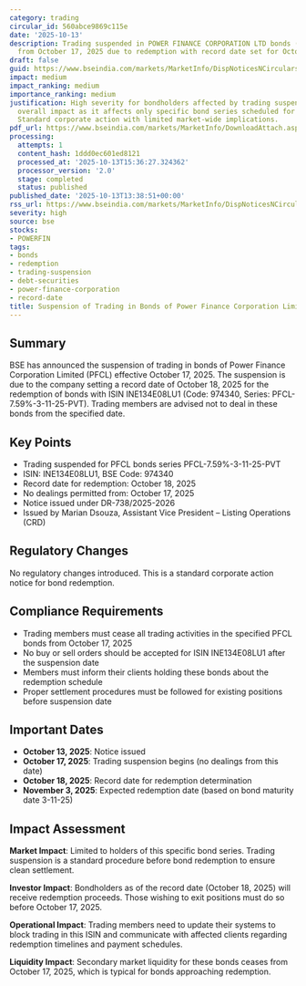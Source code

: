 ```yaml
---
category: trading
circular_id: 560abce9869c115e
date: '2025-10-13'
description: Trading suspended in POWER FINANCE CORPORATION LTD bonds (PFCL-7.59%-3-11-25-PVT)
  from October 17, 2025 due to redemption with record date set for October 18, 2025.
draft: false
guid: https://www.bseindia.com/markets/MarketInfo/DispNoticesNCirculars.aspx?Noticeid={335BF04D-A795-42B0-B878-3FB6D0864142}&noticeno=20251013-43&dt=10/13/2025&icount=43&totcount=62&flag=0
impact: medium
impact_ranking: medium
importance_ranking: medium
justification: High severity for bondholders affected by trading suspension, but medium
  overall impact as it affects only specific bond series scheduled for redemption.
  Standard corporate action with limited market-wide implications.
pdf_url: https://www.bseindia.com/markets/MarketInfo/DownloadAttach.aspx?id=20251013-43&attachedId=
processing:
  attempts: 1
  content_hash: 1ddd0ec601ed8121
  processed_at: '2025-10-13T15:36:27.324362'
  processor_version: '2.0'
  stage: completed
  status: published
published_date: '2025-10-13T13:38:51+00:00'
rss_url: https://www.bseindia.com/markets/MarketInfo/DispNoticesNCirculars.aspx?Noticeid={335BF04D-A795-42B0-B878-3FB6D0864142}&noticeno=20251013-43&dt=10/13/2025&icount=43&totcount=62&flag=0
severity: high
source: bse
stocks:
- POWERFIN
tags:
- bonds
- redemption
- trading-suspension
- debt-securities
- power-finance-corporation
- record-date
title: Suspension of Trading in Bonds of Power Finance Corporation Limited
---
```


## Summary

BSE has announced the suspension of trading in bonds of Power Finance Corporation Limited (PFCL) effective October 17, 2025. The suspension is due to the company setting a record date of October 18, 2025 for the redemption of bonds with ISIN INE134E08LU1 (Code: 974340, Series: PFCL-7.59%-3-11-25-PVT). Trading members are advised not to deal in these bonds from the specified date.

## Key Points

- Trading suspended for PFCL bonds series PFCL-7.59%-3-11-25-PVT
- ISIN: INE134E08LU1, BSE Code: 974340
- Record date for redemption: October 18, 2025
- No dealings permitted from: October 17, 2025
- Notice issued under DR-738/2025-2026
- Issued by Marian Dsouza, Assistant Vice President – Listing Operations (CRD)

## Regulatory Changes

No regulatory changes introduced. This is a standard corporate action notice for bond redemption.

## Compliance Requirements

- Trading members must cease all trading activities in the specified PFCL bonds from October 17, 2025
- No buy or sell orders should be accepted for ISIN INE134E08LU1 after the suspension date
- Members must inform their clients holding these bonds about the redemption schedule
- Proper settlement procedures must be followed for existing positions before suspension date

## Important Dates

- **October 13, 2025**: Notice issued
- **October 17, 2025**: Trading suspension begins (no dealings from this date)
- **October 18, 2025**: Record date for redemption determination
- **November 3, 2025**: Expected redemption date (based on bond maturity date 3-11-25)

## Impact Assessment

**Market Impact**: Limited to holders of this specific bond series. Trading suspension is a standard procedure before bond redemption to ensure clean settlement.

**Investor Impact**: Bondholders as of the record date (October 18, 2025) will receive redemption proceeds. Those wishing to exit positions must do so before October 17, 2025.

**Operational Impact**: Trading members need to update their systems to block trading in this ISIN and communicate with affected clients regarding redemption timelines and payment schedules.

**Liquidity Impact**: Secondary market liquidity for these bonds ceases from October 17, 2025, which is typical for bonds approaching redemption.